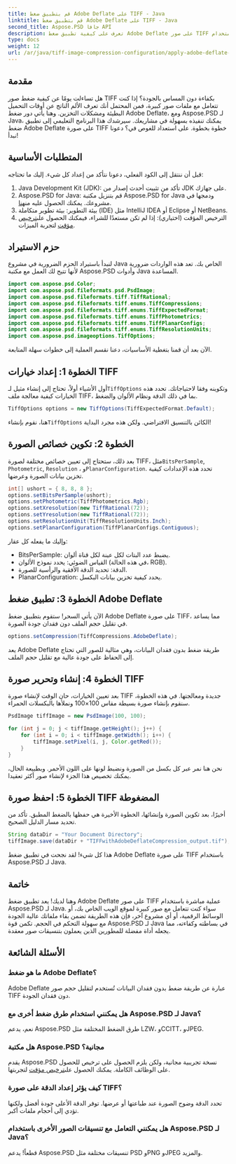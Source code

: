 ```yaml
---
title: قم بتطبيق ضغط Adobe Deflate على TIFF - Java
linktitle: قم بتطبيق ضغط Adobe Deflate على TIFF - Java
second_title: Aspose.PSD جافا API
description: تعرف على كيفية تطبيق ضغط Adobe Deflate على صور TIFF باستخدام Aspose.PSD لـ Java. دليل خطوة بخطوة لمعالجة الصور بكفاءة.
type: docs
weight: 12
url: /ar/java/tiff-image-compression-configuration/apply-adobe-deflate-compression-tiff/
---
```

## مقدمة

هل تساءلت يومًا عن كيفية ضغط صور TIFF بكفاءة دون المساس بالجودة؟ إذا كنت تتعامل مع ملفات صور كبيرة، فمن المحتمل أنك تعرف الألم الناتج عن أوقات التحميل البطيئة ومشكلات التخزين. وهنا يأتي دور ضغط Adobe Deflate، ومع Aspose.PSD لـ Java، يمكنك تنفيذه بسهولة في مشاريعك. سيرشدك هذا البرنامج التعليمي إلى تطبيق ضغط Adobe Deflate على صورة TIFF خطوة بخطوة. على استعداد للغوص في؟ دعونا نبدأ!

## المتطلبات الأساسية

قبل أن ننتقل إلى الكود الفعلي، دعونا نتأكد من إعداد كل شيء. إليك ما تحتاجه:

1. Java Development Kit (JDK): تأكد من تثبيت أحدث إصدار من JDK على جهازك.
2.  Aspose.PSD for Java: قم بتنزيل مكتبة Aspose.PSD for Java ودمجها في مشروعك. يمكنك الحصول عليه من[هنا](https://releases.aspose.com/psd/java/).
3. بيئة التطوير: بيئة تطوير متكاملة (IDE) مثل IntelliJ IDEA أو Eclipse أو NetBeans.
4.  الترخيص المؤقت (اختياري): إذا لم تكن مستعدًا للشراء، فيمكنك الحصول على[ترخيص مؤقت](https://purchase.aspose.com/temporary-license/) لتجربة الميزات.

## حزم الاستيراد

لنبدأ باستيراد الحزم الضرورية في مشروع Java الخاص بك. تعد هذه الواردات ضرورية لأنها تتيح لك العمل مع مكتبة Aspose.PSD وأدوات Java المساعدة.

```java
import com.aspose.psd.Color;
import com.aspose.psd.fileformats.psd.PsdImage;
import com.aspose.psd.fileformats.tiff.TiffRational;
import com.aspose.psd.fileformats.tiff.enums.TiffCompressions;
import com.aspose.psd.fileformats.tiff.enums.TiffExpectedFormat;
import com.aspose.psd.fileformats.tiff.enums.TiffPhotometrics;
import com.aspose.psd.fileformats.tiff.enums.TiffPlanarConfigs;
import com.aspose.psd.fileformats.tiff.enums.TiffResolutionUnits;
import com.aspose.psd.imageoptions.TiffOptions;
```

الآن بعد أن قمنا بتغطية الأساسيات، دعنا نقسم العملية إلى خطوات سهلة المتابعة.

## الخطوة 1: إعداد خيارات TIFF

 أول الأشياء أولاً، تحتاج إلى إنشاء مثيل لـ`TiffOptions` وتكوينه وفقا لاحتياجاتك. تحدد هذه الخيارات كيفية معالجة ملف TIFF، بما في ذلك الدقة ونظام الألوان والضغط.

```java
TiffOptions options = new TiffOptions(TiffExpectedFormat.Default);
```

هنا، نقوم بإنشاء`TiffOptions` الكائن بالتنسيق الافتراضي. ولكن هذه مجرد البداية! 

## الخطوة 2: تكوين خصائص الصورة

 بعد ذلك، ستحتاج إلى تعيين خصائص مختلفة لصورة TIFF، مثل`BitsPerSample`, `Photometric`, `Resolution` ، و`PlanarConfiguration`. تحدد هذه الإعدادات كيفية تخزين بيانات الصورة وعرضها.

```java
int[] ushort = { 8, 8, 8 };
options.setBitsPerSample(ushort);
options.setPhotometric(TiffPhotometrics.Rgb);
options.setXresolution(new TiffRational(72));
options.setYresolution(new TiffRational(72));
options.setResolutionUnit(TiffResolutionUnits.Inch);
options.setPlanarConfiguration(TiffPlanarConfigs.Contiguous);
```

وإليك ما يفعله كل عقار:
- BitsPerSample: يضبط عدد البتات لكل عينة لكل قناة ألوان.
- القياس الضوئي: يحدد نموذج الألوان (في هذه الحالة، RGB).
- الدقة: تحديد الدقة الأفقية والرأسية للصورة.
- PlanarConfiguration: يحدد كيفية تخزين بيانات البكسل.

## الخطوة 3: تطبيق ضغط Adobe Deflate

الآن يأتي السحر! ستقوم بتطبيق ضغط Adobe Deflate على صورة TIFF، مما يساعد في تقليل حجم الملف دون فقدان جودة الصورة.

```java
options.setCompression(TiffCompressions.AdobeDeflate);
```

يعد Adobe Deflate طريقة ضغط بدون فقدان البيانات، وهي مثالية للصور التي تحتاج إلى الحفاظ على جودة عالية مع تقليل حجم الملف.

## الخطوة 4: إنشاء وتحرير صورة TIFF

بعد تعيين الخيارات، حان الوقت لإنشاء صورة TIFF جديدة ومعالجتها. في هذه الخطوة، سنقوم بإنشاء صورة بسيطة مقاس 100×100 ونملأها بالبكسلات الحمراء.

```java
PsdImage tiffImage = new PsdImage(100, 100);

for (int j = 0; j < tiffImage.getHeight(); j++) {
    for (int i = 0; i < tiffImage.getWidth(); i++) {
        tiffImage.setPixel(i, j, Color.getRed());
    }
}
```

نحن هنا نمر عبر كل بكسل من الصورة ونضبط لونها على اللون الأحمر. وبطبيعة الحال، يمكنك تخصيص هذا الجزء لإنشاء صور أكثر تعقيدا.

## الخطوة 5: احفظ صورة TIFF المضغوطة

أخيرًا، بعد تكوين الصورة وإنشائها، الخطوة الأخيرة هي حفظها بالضغط المطبق. تأكد من تحديد مسار الدليل الصحيح.

```java
String dataDir = "Your Document Directory";
tiffImage.save(dataDir + "TIFFwithAdobeDeflateCompression_output.tif");
```

هذا كل شيء! لقد نجحت في تطبيق ضغط Adobe Deflate على صورة TIFF باستخدام Aspose.PSD لـ Java.

## خاتمة

وهنا لديك! يعد تطبيق ضغط Adobe Deflate على صور TIFF عملية مباشرة باستخدام Aspose.PSD لـ Java. سواء كنت تتعامل مع صور كبيرة لموقع الويب الخاص بك، أو الوسائط الرقمية، أو أي مشروع آخر، فإن هذه الطريقة تضمن بقاء ملفاتك عالية الجودة مع سهولة التحكم في الحجم. تكمن قوة Aspose.PSD لـ Java في بساطته وكفاءته، مما يجعله أداة مفضلة للمطورين الذين يعملون بتنسيقات صور معقدة.

## الأسئلة الشائعة

### ما هو ضغط Adobe Deflate؟
Adobe Deflate عبارة عن طريقة ضغط بدون فقدان البيانات تُستخدم لتقليل حجم صور TIFF دون فقدان الجودة.

### هل يمكنني استخدام طرق ضغط أخرى مع Aspose.PSD لـ Java؟
نعم، يدعم Aspose.PSD طرق الضغط المختلفة مثل LZW، وCCITT، وJPEG.

### هل مكتبة Aspose.PSD مجانية؟
 يقدم Aspose.PSD نسخة تجريبية مجانية، ولكن يلزم الحصول على ترخيص للحصول على الوظائف الكاملة. يمكنك الحصول على[ترخيص مؤقت](https://purchase.aspose.com/temporary-license/) لتجربتها.

### كيف يؤثر إعداد الدقة على صورة TIFF؟
تحدد الدقة وضوح الصورة عند طباعتها أو عرضها. توفر الدقة الأعلى جودة أفضل ولكنها تؤدي إلى أحجام ملفات أكبر.

### هل يمكنني التعامل مع تنسيقات الصور الأخرى باستخدام Aspose.PSD لـ Java؟
قطعاً! يدعم Aspose.PSD تنسيقات مختلفة مثل PSD وPNG وJPEG والمزيد.